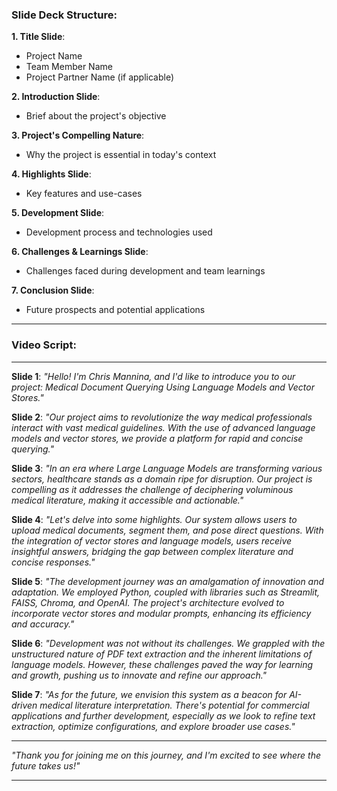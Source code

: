 ### **Slide Deck Structure**:

**1. Title Slide**:
- Project Name
- Team Member Name
- Project Partner Name (if applicable)

**2. Introduction Slide**:
- Brief about the project's objective

**3. Project's Compelling Nature**:
- Why the project is essential in today's context

**4. Highlights Slide**:
- Key features and use-cases

**5. Development Slide**:
- Development process and technologies used

**6. Challenges & Learnings Slide**:
- Challenges faced during development and team learnings

**7. Conclusion Slide**:
- Future prospects and potential applications

---

### **Video Script**:

---

**Slide 1**: 
*"Hello! I'm Chris Mannina, and I'd like to introduce you to our project: Medical Document Querying Using Language Models and Vector Stores."*

**Slide 2**: 
*"Our project aims to revolutionize the way medical professionals interact with vast medical guidelines. With the use of advanced language models and vector stores, we provide a platform for rapid and concise querying."*

**Slide 3**: 
*"In an era where Large Language Models are transforming various sectors, healthcare stands as a domain ripe for disruption. Our project is compelling as it addresses the challenge of deciphering voluminous medical literature, making it accessible and actionable."*

**Slide 4**: 
*"Let's delve into some highlights. Our system allows users to upload medical documents, segment them, and pose direct questions. With the integration of vector stores and language models, users receive insightful answers, bridging the gap between complex literature and concise responses."*

**Slide 5**: 
*"The development journey was an amalgamation of innovation and adaptation. We employed Python, coupled with libraries such as Streamlit, FAISS, Chroma, and OpenAI. The project's architecture evolved to incorporate vector stores and modular prompts, enhancing its efficiency and accuracy."*

**Slide 6**: 
*"Development was not without its challenges. We grappled with the unstructured nature of PDF text extraction and the inherent limitations of language models. However, these challenges paved the way for learning and growth, pushing us to innovate and refine our approach."*

**Slide 7**: 
*"As for the future, we envision this system as a beacon for AI-driven medical literature interpretation. There's potential for commercial applications and further development, especially as we look to refine text extraction, optimize configurations, and explore broader use cases."*

---

*"Thank you for joining me on this journey, and I'm excited to see where the future takes us!"*

---
